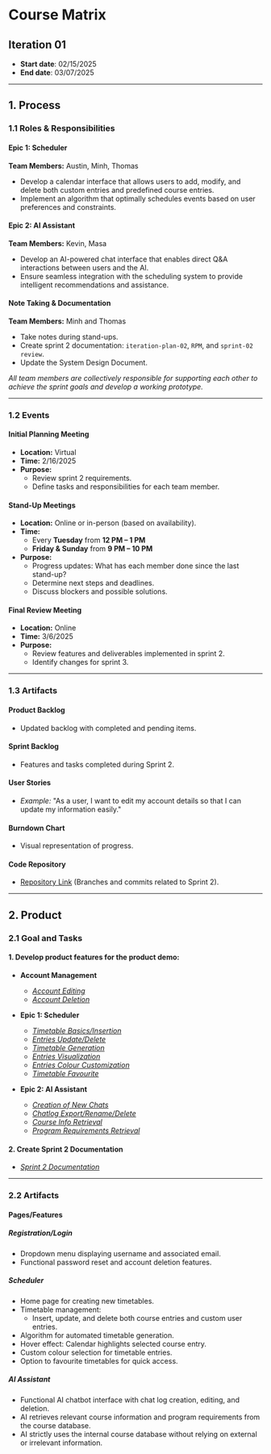# Course Matrix

## Iteration 01

- **Start date**: 02/15/2025
- **End date**: 03/07/2025

---

## 1. Process

### 1.1 Roles & Responsibilities

#### **Epic 1: Scheduler**

**Team Members:** Austin, Minh, Thomas

- Develop a calendar interface that allows users to add, modify, and delete both custom entries and predefined course entries.
- Implement an algorithm that optimally schedules events based on user preferences and constraints.

#### **Epic 2: AI Assistant**

**Team Members:** Kevin, Masa

- Develop an AI-powered chat interface that enables direct Q&A interactions between users and the AI.
- Ensure seamless integration with the scheduling system to provide intelligent recommendations and assistance.

#### **Note Taking & Documentation**

**Team Members:** Minh and Thomas

- Take notes during stand-ups.
- Create sprint 2 documentation: `iteration-plan-02`, `RPM`, and `sprint-02 review`.
- Update the System Design Document.

_All team members are collectively responsible for supporting each other to achieve the sprint goals and develop a working prototype._

---

### 1.2 Events

#### **Initial Planning Meeting**

- **Location:** Virtual
- **Time:** 2/16/2025
- **Purpose:**
  - Review sprint 2 requirements.
  - Define tasks and responsibilities for each team member.

#### **Stand-Up Meetings**

- **Location:** Online or in-person (based on availability).
- **Time:**
  - Every **Tuesday** from **12 PM – 1 PM**
  - **Friday & Sunday** from **9 PM – 10 PM**
- **Purpose:**
  - Progress updates: What has each member done since the last stand-up?
  - Determine next steps and deadlines.
  - Discuss blockers and possible solutions.

#### **Final Review Meeting**

- **Location:** Online
- **Time:** 3/6/2025
- **Purpose:**
  - Review features and deliverables implemented in sprint 2.
  - Identify changes for sprint 3.

---

### 1.3 Artifacts

#### **Product Backlog**

- Updated backlog with completed and pending items.

#### **Sprint Backlog**

- Features and tasks completed during Sprint 2.

#### **User Stories**

- _Example:_ "As a user, I want to edit my account details so that I can update my information easily."

#### **Burndown Chart**

- Visual representation of progress.

#### **Code Repository**

- [Repository Link](https://github.com/UTSC-CSCC01-Software-Engineering-I/term-group-project-c01w25-project-course-matrix) (Branches and commits related to Sprint 2).

---

## 2. Product

### 2.1 Goal and Tasks

#### **1. Develop product features for the product demo:**

- **Account Management**

  - [_Account Editing_](https://cscc01-course-matrix.atlassian.net/jira/software/projects/SCRUM/boards/1/backlog?selectedIssue=SCRUM-95)
  - [_Account Deletion_](https://cscc01-course-matrix.atlassian.net/jira/software/projects/SCRUM/boards/1/backlog?selectedIssue=SCRUM-28)

- **Epic 1: Scheduler**

  - [_Timetable Basics/Insertion_](https://cscc01-course-matrix.atlassian.net/browse/SCRUM-46)
  - [_Entries Update/Delete_](https://cscc01-course-matrix.atlassian.net/browse/SCRUM-47)
  - [_Timetable Generation_](https://cscc01-course-matrix.atlassian.net/browse/SCRUM-52)
  - [_Entries Visualization_](https://cscc01-course-matrix.atlassian.net/browse/SCRUM-50)
  - [_Entries Colour Customization_](https://cscc01-course-matrix.atlassian.net/browse/SCRUM-51)
  - [_Timetable Favourite_](https://cscc01-course-matrix.atlassian.net/browse/SCRUM-57)

- **Epic 2: AI Assistant**
  - [_Creation of New Chats_](https://cscc01-course-matrix.atlassian.net/browse/SCRUM-36)
  - [_Chatlog Export/Rename/Delete_](https://cscc01-course-matrix.atlassian.net/browse/SCRUM-37)
  - [_Course Info Retrieval_](https://cscc01-course-matrix.atlassian.net/browse/SCRUM-29)
  - [_Program Requirements Retrieval_](https://cscc01-course-matrix.atlassian.net/browse/SCRUM-30)

#### **2. Create Sprint 2 Documentation**

- [_Sprint 2 Documentation_](https://cscc01-course-matrix.atlassian.net/browse/SCRUM-119)

---

### 2.2 Artifacts

#### **Pages/Features**

##### **Registration/Login**

- Dropdown menu displaying username and associated email.
- Functional password reset and account deletion features.

##### **Scheduler**

- Home page for creating new timetables.
- Timetable management:
  - Insert, update, and delete both course entries and custom user entries.
- Algorithm for automated timetable generation.
- Hover effect: Calendar highlights selected course entry.
- Custom colour selection for timetable entries.
- Option to favourite timetables for quick access.

##### **AI Assistant**

- Functional AI chatbot interface with chat log creation, editing, and deletion.
- AI retrieves relevant course information and program requirements from the course database.
- AI strictly uses the internal course database without relying on external or irrelevant information.
